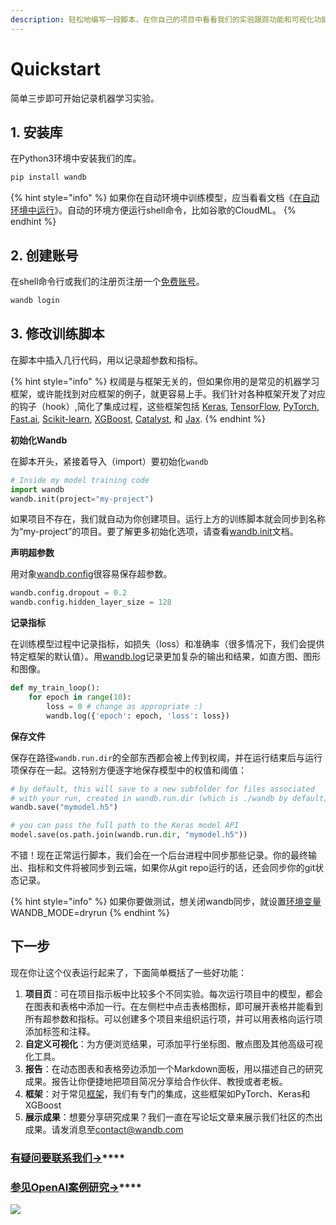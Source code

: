```yaml
---
description: 轻松地编写一段脚本，在你自己的项目中看看我们的实验跟踪功能和可视化功能。
---
```


# Quickstart

简单三步即可开始记录机器学习实验。

## 1. **安装库**

在Python3环境中安装我们的库。

```bash
pip install wandb
```

{% hint style="info" %}
如果你在自动环境中训练模型，应当看看文档《[在自动环境中运行](https://docs.wandb.com/library/environment-variables)》。自动的环境方便运行shell命令，比如谷歌的CloudML。
{% endhint %}

## 2. **创建账号**

在shell命令行或我们的注册页注册一个[免费账号](https://wandb.ai/login?signup=true)。

```bash
wandb login
```

## 3. **修改训练脚本**

在脚本中插入几行代码，用以记录超参数和指标。

{% hint style="info" %}
权阈是与框架无关的，但如果你用的是常见的机器学习框架，或许能找到对应框架的例子，就更容易上手。我们针对各种框架开发了对应的钩子（hook）,简化了集成过程，这些框架包括 [Keras](https://docs.wandb.com/frameworks/keras), [TensorFlow](https://docs.wandb.com/frameworks/tensorflow), [PyTorch](https://docs.wandb.com/frameworks/pytorch), [Fast.ai](https://docs.wandb.com/frameworks/fastai), [Scikit-learn](https://docs.wandb.com/frameworks/scikit), [XGBoost](https://docs.wandb.com/frameworks/xgboost), [Catalyst](https://docs.wandb.com/frameworks/catalyst), 和 [Jax](https://docs.wandb.com/frameworks/jax-example).
{% endhint %}

**初始化Wandb**

在脚本开头，紧接着导入（import）要初始化`wandb`

```python
# Inside my model training code
import wandb
wandb.init(project="my-project")
```

如果项目不存在，我们就自动为你创建项目。运行上方的训练脚本就会同步到名称为“my-project”的项目。要了解更多初始化选项，请查看[wandb.init](https://docs.wandb.com/library/init)文档。

**声明超参数**

用对象[wandb.config](https://docs.wandb.com/library/config)很容易保存超参数。

```python
wandb.config.dropout = 0.2
wandb.config.hidden_layer_size = 128
```

**记录指标**

在训练模型过程中记录指标，如损失（loss）和准确率（很多情况下，我们会提供特定框架的默认值）。用[wandb.log](https://docs.wandb.com/library/log)记录更加复杂的输出和结果，如直方图、图形和图像。

```python
def my_train_loop():
    for epoch in range(10):
        loss = 0 # change as appropriate :)
        wandb.log({'epoch': epoch, 'loss': loss})
```

**保存文件**

保存在路径`wandb.run.dir`的全部东西都会被上传到权阈，并在运行结束后与运行项保存在一起。这特别方便逐字地保存模型中的权值和阈值：

```python
# by default, this will save to a new subfolder for files associated
# with your run, created in wandb.run.dir (which is ./wandb by default)
wandb.save("mymodel.h5")

# you can pass the full path to the Keras model API
model.save(os.path.join(wandb.run.dir, "mymodel.h5"))
```

不错！现在正常运行脚本，我们会在一个后台进程中同步那些记录。你的最终输出、指标和文件将被同步到云端，如果你从git repo运行的话，还会同步你的git状态记录。

{% hint style="info" %}
如果你要做测试，想关闭wandb同步，就设置[环境变量](https://app.gitbook.com/@weights-and-biases/s/docs/~/drafts/-MKaPhwzNIegNuInaekR/library/environment-variables)WANDB\_MODE=dryrun
{% endhint %}

## **下一步**

现在你让这个仪表运行起来了，下面简单概括了一些好功能：

1. **项目页**：可在项目指示板中比较多个不同实验。每次运行项目中的模型，都会在图表和表格中添加一行。在左侧栏中点击表格图标，即可展开表格并能看到所有超参数和指标。可以创建多个项目来组织运行项，并可以用表格向运行项添加标签和注释。
2. **自定义可视化**：为方便浏览结果，可添加平行坐标图、散点图及其他高级可视化工具。
3. **报告**：在动态图表和表格旁边添加一个Markdown面板，用以描述自己的研究成果。报告让你便捷地把项目简况分享给合作伙伴、教授或者老板。
4. **框架**：对于常见[框架](https://app.gitbook.com/@weights-and-biases/s/docs/~/drafts/-MKaPhwzNIegNuInaekR/library/integrations)，我们有专门的集成，这些框架如PyTorch、Keras和XGBoost
5. **展示成果**：想要分享研究成果？我们一直在写论坛文章来展示我们社区的杰出成果。请发消息至[contact@wandb.com](mailto:contact@wandb.com)

### [**有疑问要联系我们→**](https://app.gitbook.com/@weights-and-biases/s/docs/~/drafts/-MKaPhwzNIegNuInaekR/company/getting-help)\*\*\*\*

### [**参见OpenAI案例研究→**](https://wandb.ai/openai/published-work/Learning-Dexterity-End-to-End--VmlldzoxMTUyMDQ)\*\*\*\*

![](../.gitbook/assets/image%20%2891%29.png)

